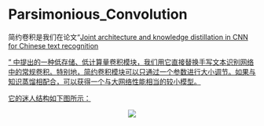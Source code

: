 # Parsimonious_Convolution

简约卷积是我们在论文“<a href="https://www.sciencedirect.com/science/article/abs/pii/S0031320320305252">Joint architecture and knowledge distillation in CNN for Chinese text recognition</p>”
中提出的一种低存储、低计算量卷积模块，我们用它直接替换手写文本识别网络中的常规卷积。特别地，简约卷积模块可以只通过一个参数进行大小调节。如果与知识蒸馏相配合，可以获得一个与大网络性能相当的较小模型。

它的迷人结构如下图所示：
<div align=center>
<img src=[https://github.com/Wukong90/Parsimonious_Convolution/blob/main/Par_conv.png]>
</div>
